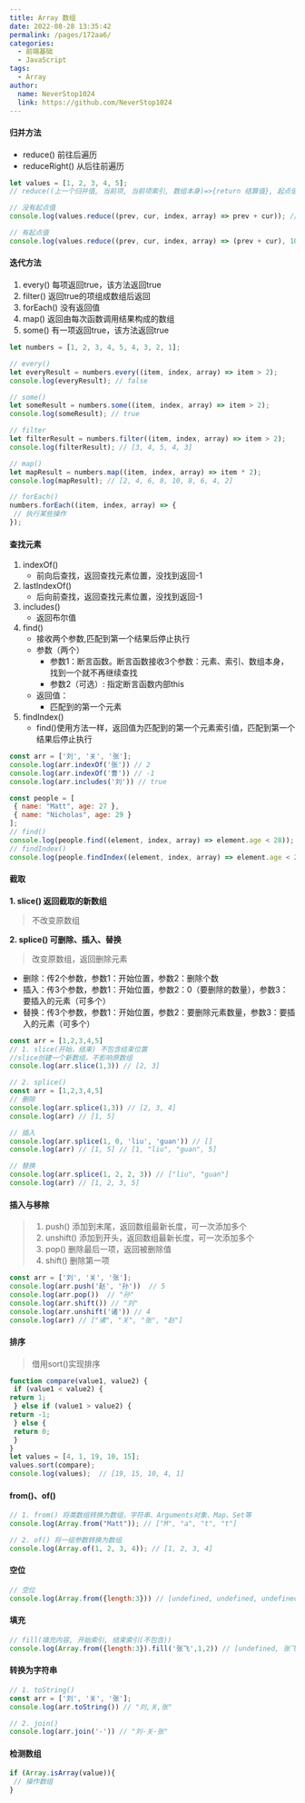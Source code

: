 ```yaml
---
title: Array 数组
date: 2022-08-28 13:35:42
permalink: /pages/172aa6/
categories:
  - 前端基础
  - JavaScript
tags:
  - Array
author: 
  name: NeverStop1024
  link: https://github.com/NeverStop1024
---
```

#### 归并方法
- reduce() 前往后遍历
- reduceRight() 从后往前遍历
```javascript
let values = [1, 2, 3, 4, 5]; 
// reduce((上一个归并值, 当前项, 当前项索引, 数组本身)=>{return 结算值}, 起点值)

// 没有起点值
console.log(values.reduce((prev, cur, index, array) => prev + cur)); // 15

// 有起点值
console.log(values.reduce((prev, cur, index, array) => (prev + cur), 10)); // 25
```
#### 迭代方法

1. every() 每项返回true，该方法返回true
1. filter() 返回true的项组成数组后返回
1. forEach() 没有返回值
1. map() 返回由每次函数调用结果构成的数组
1. some() 有一项返回true，该方法返回true
```javascript
let numbers = [1, 2, 3, 4, 5, 4, 3, 2, 1];

// every()
let everyResult = numbers.every((item, index, array) => item > 2); 
console.log(everyResult); // false

// some()
let someResult = numbers.some((item, index, array) => item > 2); 
console.log(someResult); // true

// filter
let filterResult = numbers.filter((item, index, array) => item > 2); 
console.log(filterResult); // [3, 4, 5, 4, 3]

// map()
let mapResult = numbers.map((item, index, array) => item * 2);
console.log(mapResult); // [2, 4, 6, 8, 10, 8, 6, 4, 2] 

// forEach()
numbers.forEach((item, index, array) => { 
 // 执行某些操作
});
```
#### 查找元素

1. indexOf()
    - 前向后查找，返回查找元素位置，没找到返回-1
2. lastIndexOf()
    - 后向前查找，返回查找元素位置，没找到返回-1
3. includes()
    - 返回布尔值
4. find()
    - 接收两个参数,匹配到第一个结果后停止执行
    - 参数（两个）
        - 参数1：断言函数。断言函数接收3个参数：元素、索引、数组本身，找到一个就不再继续查找
        - 参数2（可选）: 指定断言函数内部this
    - 返回值：
        - 匹配到的第一个元素
5. findIndex()
    - find()使用方法一样，返回值为匹配到的第一个元素索引值，匹配到第一个结果后停止执行
```javascript
const arr = ['刘', '关', '张'];
console.log(arr.indexOf('张')) // 2
console.log(arr.indexOf('曹')) // -1
console.log(arr.includes('刘')) // true

const people = [ 
 { name: "Matt", age: 27 }, 
 { name: "Nicholas", age: 29 } 
]; 
// find()
console.log(people.find((element, index, array) => element.age < 28)); // {name: "Matt", age: 27} 
// findIndex()
console.log(people.findIndex((element, index, array) => element.age < 28));  // 0
```
#### 截取
**1. slice() 返回截取的新数组**
> 不改变原数组

**2. splice() 可删除、插入、替换**
> 改变原数组，返回删除元素

- 删除：传2个参数，参数1：开始位置，参数2：删除个数
- 插入：传3个参数，参数1：开始位置，参数2：0（要删除的数量），参数3：要插入的元素（可多个）
- 替换：传3个参数，参数1：开始位置，参数2：要删除元素数量，参数3：要插入的元素（可多个）
```javascript
const arr = [1,2,3,4,5]
// 1. slice(开始，结束) 不包含结束位置
//slice创建一个新数组，不影响原数组
console.log(arr.slice(1,3)) // [2, 3] 

// 2. splice()
const arr = [1,2,3,4,5]
// 删除
console.log(arr.splice(1,3)) // [2, 3, 4] 
console.log(arr) // [1, 5] 

// 插入
console.log(arr.splice(1, 0, 'liu', 'guan')) // [] 
console.log(arr) // [1, 5] // [1, "liu", "guan", 5] 

// 替换
console.log(arr.splice(1, 2, 2, 3)) // ["liu", "guan"]
console.log(arr) // [1, 2, 3, 5] 
```
#### 插入与移除
> 1. push() 添加到末尾，返回数组最新长度，可一次添加多个
> 1. unshift() 添加到开头，返回数组最新长度，可一次添加多个
> 1. pop() 删除最后一项，返回被删除值
> 1. shift() 删除第一项

```javascript
const arr = ['刘', '关', '张'];
console.log(arr.push('赵', '孙'))  // 5
console.log(arr.pop())  // "孙" 
console.log(arr.shift()) // "刘"
console.log(arr.unshift('诸')) // 4
console.log(arr) // ["诸", "关", "张", "赵"] 
```
#### 排序
> 借用sort()实现排序

```javascript
function compare(value1, value2) { 
 if (value1 < value2) { 
return 1; 
 } else if (value1 > value2) { 
return -1; 
 } else { 
 return 0; 
 } 
} 
let values = [4, 1, 19, 10, 15]; 
values.sort(compare); 
console.log(values);  // [19, 15, 10, 4, 1] 
```
#### from()、of()
```javascript
// 1. from() 将类数组转换为数组，字符串、Arguments对象、Map、Set等
console.log(Array.from("Matt")); // ["M", "a", "t", "t"]

// 2. of() 将一组参数转换为数组
console.log(Array.of(1, 2, 3, 4)); // [1, 2, 3, 4]
```
#### 空位
```javascript
// 空位
console.log(Array.from({length:3})) // [undefined, undefined, undefined]
```
#### 填充
```javascript
// fill(填充内容, 开始索引, 结束索引(不包含))
console.log(Array.from({length:3}).fill('张飞',1,2)) // [undefined, 张飞, undefined]
```
#### 转换为字符串
```javascript
// 1. toString()
const arr = ['刘', '关', '张'];
console.log(arr.toString()) // "刘,关,张" 

// 2. join()
console.log(arr.join('-')) // "刘-关-张" 
```
#### 检测数组
```javascript
if (Array.isArray(value)){ 
 // 操作数组
}
```
